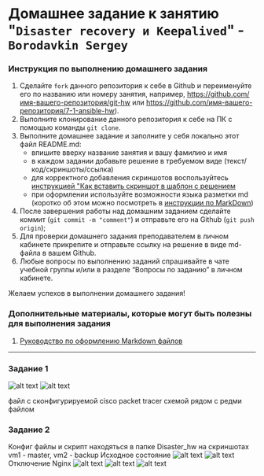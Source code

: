 # Домашнее задание к занятию "`Disaster recovery и Keepalived`" - `Borodavkin Sergey`


### Инструкция по выполнению домашнего задания

   1. Сделайте `fork` данного репозитория к себе в Github и переименуйте его по названию или номеру занятия, например, https://github.com/имя-вашего-репозитория/git-hw или  https://github.com/имя-вашего-репозитория/7-1-ansible-hw).
   2. Выполните клонирование данного репозитория к себе на ПК с помощью команды `git clone`.
   3. Выполните домашнее задание и заполните у себя локально этот файл README.md:
      - впишите вверху название занятия и вашу фамилию и имя
      - в каждом задании добавьте решение в требуемом виде (текст/код/скриншоты/ссылка)
      - для корректного добавления скриншотов воспользуйтесь [инструкцией "Как вставить скриншот в шаблон с решением](https://github.com/netology-code/sys-pattern-homework/blob/main/screen-instruction.md)
      - при оформлении используйте возможности языка разметки md (коротко об этом можно посмотреть в [инструкции  по MarkDown](https://github.com/netology-code/sys-pattern-homework/blob/main/md-instruction.md))
   4. После завершения работы над домашним заданием сделайте коммит (`git commit -m "comment"`) и отправьте его на Github (`git push origin`);
   5. Для проверки домашнего задания преподавателем в личном кабинете прикрепите и отправьте ссылку на решение в виде md-файла в вашем Github.
   6. Любые вопросы по выполнению заданий спрашивайте в чате учебной группы и/или в разделе “Вопросы по заданию” в личном кабинете.
   
Желаем успехов в выполнении домашнего задания!
   
### Дополнительные материалы, которые могут быть полезны для выполнения задания

1. [Руководство по оформлению Markdown файлов](https://gist.github.com/Jekins/2bf2d0638163f1294637#Code)

---

### Задание 1

![alt text](https://github.com/sergeyd0tnet/hw/blob/main/Disaster_hw\img\Screenshot_1.png)
![alt text](https://github.com/sergeyd0tnet/hw/blob/main/Disaster_hw\img\Screenshot_2.png)

файл с сконфигурируемой cisco packet tracer схемой рядом с редми файлом


### Задание 2
Конфиг файлы и скрипт находяться в папке Disaster_hw
на скриншотах vm1 - master, vm2 - backup
Исходное состояние
![alt text](https://github.com/sergeyd0tnet/hw/blob/main/Disaster_hw\img\Screenshot_3.png)
![alt text](https://github.com/sergeyd0tnet/hw/blob/main/Disaster_hw\img\Screenshot_4.png)
Отключение Nginx
![alt text](https://github.com/sergeyd0tnet/hw/blob/main/Disaster_hw\img\Screenshot_5.png)
![alt text](https://github.com/sergeyd0tnet/hw/blob/main/Disaster_hw\img\Screenshot_6.png)
![alt text](https://github.com/sergeyd0tnet/hw/blob/main/Disaster_hw\img\Screenshot_7.png)